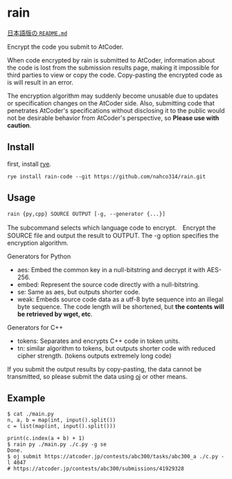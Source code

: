 # rain

[日本語版の `README.md`](https://github.com/nahco314/rain/blob/master/README.ja.md)

Encrypt the code you submit to AtCoder.

When code encrypted by rain is submitted to AtCoder, information about the code is lost from the submission results page, making it impossible for third parties to view or copy the code. Copy-pasting the encrypted code as is will result in an error.

The encryption algorithm may suddenly become unusable due to updates or specification changes on the AtCoder side. Also, submitting code that penetrates AtCoder's specifications without disclosing it to the public would not be desirable behavior from AtCoder's perspective, so **Please use with caution**.

## Install

first, install [rye](https://rye-up.com/guide/installation/).
```commandline
rye install rain-code --git https://github.com/nahco314/rain.git
```

## Usage
```
rain {py,cpp} SOURCE OUTPUT [-g, --generator {...}]
```

The subcommand selects which language code to encrypt.　Encrypt the SOURCE file and output the result to OUTPUT. The -g option specifies the encryption algorithm.

Generators for Python
- aes: Embed the common key in a null-bitstring and decrypt it with AES-256.
- embed: Represent the source code directly with a null-bitstring.
- se: Same as aes, but outputs shorter code.
- weak: Embeds source code data as a utf-8 byte sequence into an illegal byte sequence. The code length will be shortened, but **the contents will be retrieved by  wget, etc**.

Generators for C++
- tokens: Separates and encrypts C++ code in token units.
- tn: similar algorithm to tokens, but outputs shorter code with reduced cipher strength. (tokens outputs extremely long code)

If you submit the output results by copy-pasting, the data cannot be transmitted, so please submit the data using [oj](https://github.com/online-judge-tools/oj) or other means.

## Example
```commandline
$ cat ./main.py
n, a, b = map(int, input().split())
c = list(map(int, input().split()))

print(c.index(a + b) + 1)
$ rain py ./main.py ./c.py -g se
Done.
$ oj submit https://atcoder.jp/contests/abc300/tasks/abc300_a ./c.py -l 4047
# https://atcoder.jp/contests/abc300/submissions/41929328
```
